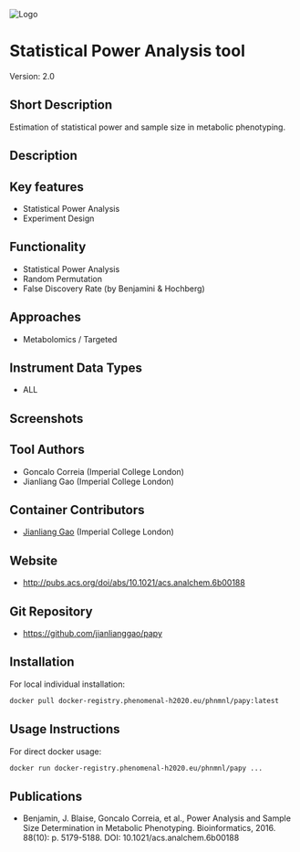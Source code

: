 ![Logo](PAPY_logo.gif)

# Statistical Power Analysis tool
Version: 2.0

## Short Description

Estimation of statistical power and sample size in metabolic phenotyping.

## Description



## Key features

- Statistical Power Analysis
- Experiment Design

## Functionality

- Statistical Power Analysis
- Random Permutation
- False Discovery Rate (by Benjamini & Hochberg)

## Approaches

- Metabolomics / Targeted

## Instrument Data Types

- ALL

## Screenshots


## Tool Authors

- Goncalo Correia (Imperial College London)
- Jianliang Gao (Imperial College London)

## Container Contributors

- [Jianliang Gao](https://github.com/jianlianggao) (Imperial College London)

## Website

- http://pubs.acs.org/doi/abs/10.1021/acs.analchem.6b00188


## Git Repository

- https://github.com/jianlianggao/papy

## Installation 

For local individual installation:

```bash
docker pull docker-registry.phenomenal-h2020.eu/phnmnl/papy:latest
```

## Usage Instructions

For direct docker usage:

```bash
docker run docker-registry.phenomenal-h2020.eu/phnmnl/papy ...
```

## Publications

- Benjamin, J. Blaise, Goncalo Correia, et al., Power Analysis and Sample Size Determination in Metabolic Phenotyping. Bioinformatics, 2016. 88(10): p. 5179-5188.
DOI: 10.1021/acs.analchem.6b00188
